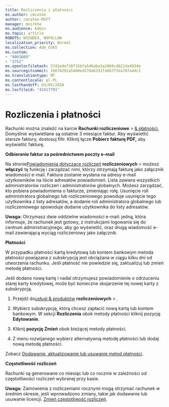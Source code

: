 ```yaml
---
title: Rozliczenia i płatności
ms.author: cmcatee
author: cmcatee-MSFT
manager: mnirkhe
ms.audience: Admin
ms.topic: article
ROBOTS: NOINDEX, NOFOLLOW
localization_priority: Normal
ms.collection: Adm_O365
ms.custom:
- "9001669"
- "3752"
ms.openlocfilehash: 5741edef38f15bfa546aba3a2868c4621da4934e
ms.sourcegitcommit: 1b674201a5460ed27da6331fa6b777ea787a4dc1
ms.translationtype: MT
ms.contentlocale: pl-PL
ms.lasthandoff: 03/05/2020
ms.locfileid: "42417791"
---
```

# <a name="billing-and-payment"></a>Rozliczenia i płatności

Rachunki można znaleźć na karcie **Rachunki rozliczeniowe** > [& płatności.](https://go.microsoft.com/fwlink/p/?linkid=848039)  Domyślnie wyświetlane są ostatnie 3 miesiące faktur.  Aby wyświetlić starsze faktury, dostosuj filtr.  Kliknij łącze **Pobierz fakturę PDF,** aby wyświetlić fakturę.

**Odbieranie faktur za pośrednictwem poczty e-mail**

Na stronie[Powiadomienia dotyczące rozliczeń](https://go.microsoft.com/fwlink/p/?linkid=853212) **rozliczeniowych** > możesz **włączyć** tę funkcję i zarządzać nimi, którzy otrzymają fakturę jako załącznik wiadomości e-mail. Faktura zostanie wysłana na adresy e-mail użytkowników na liście adresatów powiadomień. Lista zawiera wszystkich administratorów rozliczeń i administratorów globalnych.  Możesz zarządzać, kto pobiera powiadomienia o fakturze, zmieniając rolę.  Usunięcie roli administratora globalnego lub rozliczeniowego powoduje usunięcie tego użytkownika z listy adresatów, a dodanie roli administratora globalnego lub rozliczeniowego spowoduje dodanie użytkownika do listy adresatów.

**Uwaga:** Otrzymasz dwie oddzielne wiadomości e-mail: jedną, która informuje, że rachunek jest gotowy, z instrukcjami logowania się do centrum administracyjnego, aby go wyświetlić, oraz drugą wiadomość e-mail zawierającą wyciąg rozliczeniowy jako załącznik.

**Płatności**

W przypadku płatności kartą kredytową lub kontem bankowym metoda płatności powiązana z subskrypcją jest obciążana w ciągu kilku dni od utworzenia rachunku.  Jeśli płatność nie powiedzie się, zaktualizuj lub zmień metodę płatności. 

Jeśli dodano nową kartę i nadal otrzymujesz powiadomienie o odrzuceniu starej karty kredytowej, może być konieczne skojarzenie tej nowej karty z subskrypcją.

1. Przejdź do[usługi & produktów](https://go.microsoft.com/fwlink/p/?linkid=842054) **rozliczeniowych** > .

2. Wybierz subskrypcję, którą chcesz zapłacić nową kartą lub kontem bankowym. W sekcji **Rozliczenia** obok metody płatności kliknij pozycję **Edytowanie**.

3. Kliknij **pozycję Zmień** obok bieżącej metody płatności.

4. Z menu rozwijanego wybierz alternatywną metodę płatności lub dodaj nową metodę płatności.

Zobacz [Dodawanie, aktualizowanie lub usuwanie metod płatności](https://go.microsoft.com/fwlink/?linkid=2118133).

**Częstotliwość rozliczeń**

Rachunki są generowane co miesiąc lub co rocznie w zależności od częstotliwości rozliczeń wybranej przy kasie.  

**Uwaga:** Zamówienia z rozliczeniami rocznymi mogą otrzymać rachunek w średnim okresie, jeśli wprowadzono zmiany, takie jak dodawanie lub usuwanie licencji.  [Zmień częstotliwość rozliczeń](https://go.microsoft.com/fwlink/?linkid=2119148).
